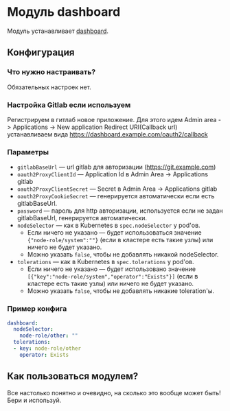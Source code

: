 Модуль dashboard
=======

Модуль устанавливает [dashboard](https://github.com/kubernetes/dashboard).

Конфигурация
------------

### Что нужно настраивать?
Обязательных настроек нет.

### Настройка Gitlab если используем
Регистрируем в гитлаб новое приложение. Для этого идем Admin area -> Applications -> New application
Redirect URI(Callback url) устанавливаем вида https://dashboard.example.com/oauth2/callback

### Параметры
* `gitlabBaseUrl` — url gitlab для авторизации (https://git.example.com)
* `oauth2ProxyClientId`  — Application Id в Admin Area -> Applications gitlab
* `oauth2ProxyClientSecret` — Secret в Admin Area -> Applications gitlab 
* `oauth2ProxyCookieSecret` —  генерируется автоматически если есть gitlabBaseUrl.
* `password` — пароль для http авторизации, используется если не задан gitlabBaseUrl, генерируется автоматически.
* `nodeSelector` — как в Kubernetes в `spec.nodeSelector` у pod'ов.
    * Если ничего не указано — будет использоваться значение `{"node-role/system":""}` (если в кластере есть такие узлы) или ничего не будет указано.
    * Можно указать `false`, чтобы не добавлять никакой nodeSelector.
* `tolerations` — как в Kubernetes в `spec.tolerations` у pod'ов.
    * Если ничего не указано — будет использовано значение `[{"key":"node-role/system","operator":"Exists"}]` (если в кластере есть такие узлы) или ничего не будет указано.
    * Можно указать `false`, чтобы не добавлять никакие toleration'ы.

### Пример конфига
```yaml
dashboard:
  nodeSelector:
    node-role/other: ""
  tolerations:
  - key: node-role/other
    operator: Exists
```

Как пользоваться модулем?
-------------------------
Все настолько понятно и очевидно, на сколько это вообще может быть! Бери и используй.

